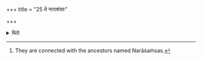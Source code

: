 +++
title = "25 ते नाराशंसाः"

+++

<details><summary>थिते</summary>

25. These (goblets) (are henceforth called) Nārāśaṁsas.[^1]  

[^1]: They are connected with the ancestors named Narāśaṁsas.  
</details>
